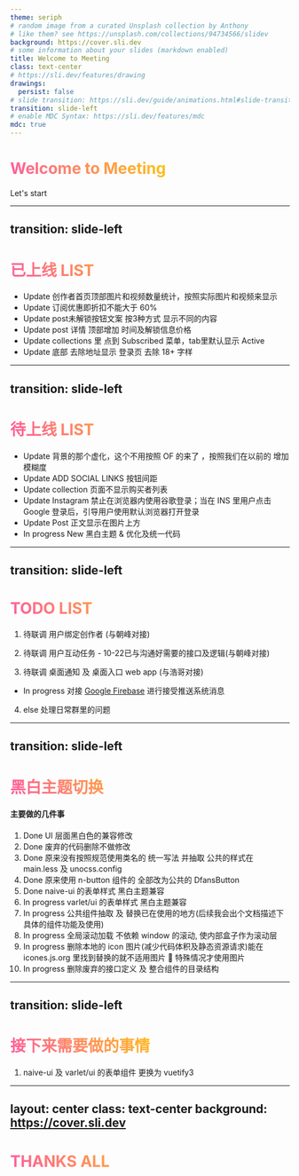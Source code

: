 ```yaml
---
theme: seriph
# random image from a curated Unsplash collection by Anthony
# like them? see https://unsplash.com/collections/94734566/slidev
background: https://cover.sli.dev
# some information about your slides (markdown enabled)
title: Welcome to Meeting
class: text-center
# https://sli.dev/features/drawing
drawings:
  persist: false
# slide transition: https://sli.dev/guide/animations.html#slide-transitions
transition: slide-left
# enable MDC Syntax: https://sli.dev/features/mdc
mdc: true
---
```


# Welcome to Meeting

<div pt-12>
  <span @click="$slidev.nav.next" class="px-2 py-1 rounded cursor-pointer" hover="bg-white bg-opacity-10">
    Let's start <carbon:arrow-right class="inline"/>
  </span>
</div>

---
transition: slide-left
---

# <span class="text-green">已上线</span> LIST

- <span text-orange mr-1 >Update</span> 创作者首页顶部图片和视频数量统计，按照实际图片和视频来显示
- <span text-orange mr-1 >Update</span> 订阅优惠即折扣不能大于 60%
- <span text-orange mr-1 >Update</span> post未解锁按钮文案 按3种方式 显示不同的内容
- <span text-orange mr-1 >Update</span> post 详情 顶部增加 时间及解锁信息价格
- <span text-orange mr-1 >Update</span> collections 里 点到 Subscribed 菜单，tab里默认显示 Active
- <span text-orange mr-1 >Update</span> 底部 去除地址显示  登录页 去除 18+ 字样 


<style>
h1 {
  background-color: #2B90B6;
  background-image: linear-gradient(45deg, #ff59a2 0%, #ffd200 20%);
  background-size: 100%;
  -webkit-background-clip: text;
  -moz-background-clip: text;
  -webkit-text-fill-color: transparent;
  -moz-text-fill-color: transparent;
}
</style>


---
transition: slide-left
---

# <span text-orange>待上线</span> LIST

- <span text-orange mr-1 >Update</span> 背景的那个虚化，这个不用按照 OF 的来了 ，按照我们在以前的 增加模糊度
- <span text-orange mr-1 >Update</span> ADD SOCIAL LINKS 按钮间距
- <span text-orange mr-1 >Update</span> collection 页面不显示购买者列表
- <span text-orange mr-1 >Update</span> Instagram 禁止在浏览器内使用谷歌登录；当在 INS 里用户点击 Google 登录后，引导用户使用默认浏览器打开登录
- <span text-orange mr-1 >Update</span> Post 正文显示在图片上方
- <span text-orange>In progress</span> <span text-red mr-1 >New</span> 黑白主题 & 优化及统一代码
<style>
h1 {
  background-color: #2B90B6;
  background-image: linear-gradient(45deg, #ff59a2 0%, #ffd200 20%);
  background-size: 100%;
  -webkit-background-clip: text;
  -moz-background-clip: text;
  -webkit-text-fill-color: transparent;
  -moz-text-fill-color: transparent;
}
</style>

---
transition: slide-left
---

# TODO LIST

1. <span text-red mr-1 >待联调</span> 用户绑定创作者 <span text-orange>(与朝峰对接)</span> 

2. <span text-red mr-1 >待联调</span> 用户互动任务 - 10-22已与沟通好需要的接口及逻辑<span text-orange>(与朝峰对接)</span> 

3. <span text-red mr-1 >待联调</span> 桌面通知 及 桌面入口 web app <span text-orange>(与浩哥对接)</span> 

- <span text-orange>In progress</span> 对接 <a href="https://firebase.google.com/docs/cloud-messaging/js/client?authuser=0" text-red>Google Firebase</a> 进行接受推送系统消息 

4. else 处理日常群里的问题
<style>
h1 {
  background-color: #2B90B6;
  background-image: linear-gradient(45deg, #ff59a2 0%, #ffd200 20%);
  background-size: 100%;
  -webkit-background-clip: text;
  -moz-background-clip: text;
  -webkit-text-fill-color: transparent;
  -moz-text-fill-color: transparent;
}
</style>

---
transition: slide-left
---

# 黑白主题切换

#### 主要做的几件事
1. <span text-green mr-1 >Done</span> UI 层面黑白色的兼容修改
2. <span text-green mr-1 >Done</span> 废弃的代码<span text-red>删除不做修改</span>
3. <span text-green mr-1 >Done</span> 原来没有按照规范使用类名的 统一写法 并抽取 公共的样式在 main.less 及 unocss.config
4. <span text-green mr-1 >Done</span> 原来使用 n-button 组件的 全部改为公共的 DfansButton
5. <span text-green mr-1 >Done</span> naive-ui 的表单样式 黑白主题兼容
6. <span text-orange>In progress</span> varlet/ui 的表单样式 黑白主题兼容
7. <span text-orange>In progress</span> 公共组件抽取 及 替换已在使用的地方<span text-orange>(后续我会出个文档描述下具体的组件功能及使用)</span>
8. <span text-orange>In progress</span> 全局滚动加载 不依赖 window 的滚动, 使内部盒子作为滚动层
9. <span text-orange>In progress</span> <span text-red>删除本地的 icon 图片(减少代码体积及静态资源请求)</span>能在 icones.js.org 里找到替换的就不适用图片 📢 特殊情况才使用图片
10. <span text-orange>In progress</span> 删除废弃的接口定义 及 整合组件的目录结构

<style>
h1 {
  background-color: #2B90B6;
  background-image: linear-gradient(45deg, #ff59a2 0%, #ffd200 20%);
  background-size: 100%;
  -webkit-background-clip: text;
  -moz-background-clip: text;
  -webkit-text-fill-color: transparent;
  -moz-text-fill-color: transparent;
}
</style>

---
transition: slide-left
---

# 接下来需要做的事情

1. naive-ui 及 varlet/ui 的表单组件 更换为 vuetify3


<style>
h1 {
  background-color: #2B90B6;
  background-image: linear-gradient(45deg, #ff59a2 0%, #ffd200 20%);
  background-size: 100%;
  -webkit-background-clip: text;
  -moz-background-clip: text;
  -webkit-text-fill-color: transparent;
  -moz-text-fill-color: transparent;
}
</style>

---
layout: center
class: text-center
background: https://cover.sli.dev
---


# THANKS ALL


<style>
h1 {
  background-color: #2B90B6;
  background-image: linear-gradient(45deg, #ff59a2 0%, #ffd200 65%);
  background-size: 100%;
  -webkit-background-clip: text;
  -moz-background-clip: text;
  -webkit-text-fill-color: transparent;
  -moz-text-fill-color: transparent;
}
</style>
